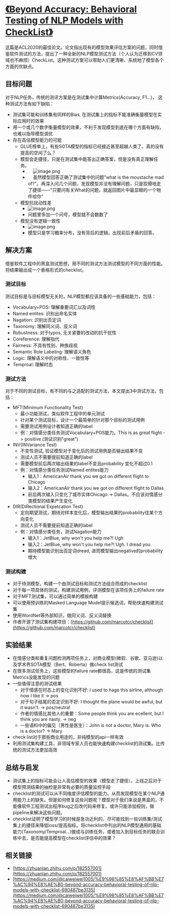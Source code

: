 # [《Beyond Accuracy: Behavioral Testing of NLP Models with CheckList》](https://arxiv.org/abs/2005.04118)

这篇是ACL2020的最佳论文。论文指出现有的模型效果评估方案的问题，同时借鉴软件测试的方法，提出了一种全新的NLP模型测试方法（个人认为迁移到CV领域也不麻烦）CheckList。这种测试方案可以帮助人们更清晰、系统地了模型各个方面的优缺点。
## 目标问题

对于NLP任务，传统的测评方案是在测试集中计算Metrics(Accuracy, F1...)， 这种测试方法有如下缺陷：

- 测试集可能和训练集有同样的Bias, 在测试集上的指标不能准确衡量模型在实际应用时的效果
- 用一个或几个数字衡量模型的效果，不利于发现模型到底在哪个方面有缺陷，也难以指导模型调优
- 存在高估模型能力的可能
  - GLUE榜单上，有些SOTA模型的指标已经接近甚至超越人类了。真的没有提高的空间了么？
  - 模型会走捷径，只是在测试集中能答出正确答案，但是没有真正理解任务。
    -     ![image.png](https://cdn.nlark.com/yuque/0/2021/png/1111111/1611285718807-debb0934-953e-4bd0-81e1-79518e6a4f3a.png#align=left&display=inline&height=243&margin=%5Bobject%20Object%5D&name=image.png&originHeight=419&originWidth=742&size=221298&status=done&style=none&width=430)
    -     虽然模型回答正确了测试集中的问题"what is the moustache mad of?"。再深入问几个问题，发现模型并没有理解问题，只是狡猾地走了捷径——"只要问有关What的问题，就返回图片中最显眼的一个物件给你"
  - 模型抗扰动性差
    - ![image.png](https://cdn.nlark.com/yuque/0/2021/png/1111111/1611285873173-f6b10e20-7868-46b3-9f6f-93a85ed4e517.png#align=left&display=inline&height=247&margin=%5Bobject%20Object%5D&name=image.png&originHeight=412&originWidth=725&size=132216&status=done&style=none&width=434)
    - 问题里多加一个问号，模型就不会数数了
  - 模型没有逻辑一致性
    - ![image.png](https://cdn.nlark.com/yuque/0/2021/png/1111111/1611285925703-7ba8e5eb-31c6-4a3a-8607-2946e93a389f.png#align=left&display=inline&height=239&margin=%5Bobject%20Object%5D&name=image.png&originHeight=412&originWidth=720&size=123706&status=done&style=none&width=417)
    - 模型只是学习概率分布，没有背后的逻辑，出现前后矛盾的回答。



<a name="TKfgk"></a>

## 解决方案

借鉴软件工程中的黑盒测试思想，用不同的测试方法测试模型的不同方面的性能。将结果输出成一个表格形式的checklist。
<a name="auIuF"></a>

### 测试目标

测试目标是与目标模型无关的，NLP模型都应该具备的一些基础能力，包括：

- Vocabulary+POS: 理解重要词汇以及词性
- Named entites: 识别出命名实体
- Nagation: 识别出否定词
- Taxonomy: 理解同义词、反义词
- Robustness: 对于typos, 无关紧要的改动的抗干扰性
- Coreference: 理解指代
- Fairness: 不具有性别、种族歧视
- Semantic Role Labeling: 理解语义角色
- Logic: 理解语义中的对称性、一致性等
- Temproal: 理解时态
  <a name="5nUnG"></a>

### 测试方法

对于不同的测试目标，有不同的与之适配的测试方法，本文提出3中测试方法，包括：

- MFT(Minimum Functionality Test)
  - 最小功能测试，类似软件工程中的单元测试
  - 针对某个测试目标，设计一个最简单的针对那个目标的测试用例
  - 需要测试用例设计者知道正确的label
  - 例：对情感分类任务测试Vocabulary+POS能力。This is as great flight -> positive (测试识别"great")
- INV(INVariance Test)
  - 不变性测试, 验证模型对于变化后的测试用例是否输出结果不变
  - 测试人员不需要提前知道正确的label
  - 需要模型前后两次输出结果的label不变且probability 变化不超过0.1
  - 例：对情感分类任务测试Named entites能力
    - 输入1：AmericanAir thank you we got on different flight to Chicago
    - 输入2：AmericanAir thank you we got on different flight to Dallas
    - 前后两次输入只变化了城市实体Chicago -> Dallas。不应该对情感分类模型的结果产生变化
- DIR(DiRectional Expetcation Test)
  - 定向期望测试，期待对样本变化后，模型输出结果的probability往某个方向变化
  - 测试人员不需要提前知道正确的label
  - 例：对情感分类任务，测试Nagation能力
    - 输入1：JetBlue, why won't you help me?! Ugh
    - 输入2：JetBlue, why won't you help me?! Ugh. I dread you.
    - 期待模型能识别出否定词dread, 进而模型输出negative的probability增大
      <a name="8dz6d"></a>

### 测试构建

- 对于待测模型，构建一个由测试目标和测试方法组合而成的checklist
- 对于每一项具体的测试，构建测试用例，评测模型在该项任务上的failure rate
- 对于MFT测试集，可以通过简单的模板构建
- 可以使用预训练的Masked Language Model提示候选词，帮助快速构建测试集
- 使用WordNet等外部知识，做同义词、反义词替换
- 作者开源了测试集构建项目：[https://github.com/marcotcr/checklist](https://github.com/marcotcr/checklist)
  <a name="or2Rl"></a>

## 实验结果

- 在情感分类和重复问题检测两项任务上，对商业模型(微软、谷歌、亚马逊)以及学术界SOTA模型（Bert、Roberta）做check list测试
- 在很多测试任务上，这些模型的failure rate都很高，这是传统的测试集Metrics没能发现的问题
- 一些值得注意的测试结果
  - 对于情感在时态上的变化识别不好: I used to hage this airline, although now I like it -> pos
  - 对于句子结尾的否定识别不好: I thought the plane would be awful, but it wasn't. -> pos/neutral
  - 作者的情感比其他人的重要：Some people think you are ecellent, but I think you are nasty. -> neg
  - 一些语料中的偏见（男性是医生）：John is not a doctor, Mary is. Who is a doctor? -> Mary
- check list对于那些商业用途的，非纯模型的api一样有效
- 利用测试集构建工具，非领域专家人员也能快速构建checklist的测试集。比传统的测试方法更加高效
  <a name="AcYAY"></a>

## 总结与启发

- 测试集上的指标可能会让人高估模型的效果（模型走了捷径）。上线之后对于模型预测结果的抽检是非常有必要的质量监控手段
- checklist的测试可以从不同维度评估模型的能力。从而发现模型在某个NLP通用能力上的缺失。但是如何修复这些问题呢？模型对于我们来说是黑盒的，不能像软件工程测试出程序bug之后改代码来修复。或许只能添加规则，做pipeline来解决这些问题。
- checklist证明了模型学习的时候是急功近利的，尽可能找到一些训练集/测试集上的捷径来降低loss/提高指标。将checklist中列出的NLP模型通用的基础能力(Taxonomy/Temproal...)做成与训练任务，或者加入到目标任务的联合训练中去，是否能提高模型在checklist评估中的效果？
  <a name="YWCg4"></a>

## 相关链接

- [https://zhuanlan.zhihu.com/p/182557001](https://zhuanlan.zhihu.com/p/182557001)
- [https://medium.com/@caiweiwei1005/%E9%98%85%E8%AF%BB%E7%AC%94%E8%AE%B0-beyond-accuracy-behavioral-testing-of-nlp-models-with-checklist-690487be3135](https://medium.com/@caiweiwei1005/%E9%98%85%E8%AF%BB%E7%AC%94%E8%AE%B0-beyond-accuracy-behavioral-testing-of-nlp-models-with-checklist-690487be3135)



